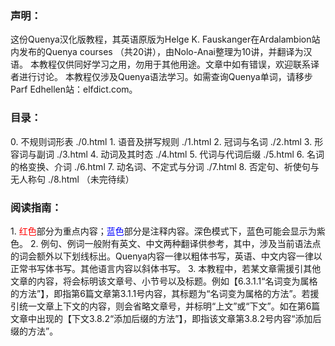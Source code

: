 <h3>声明：</h3>
	这份Quenya汉化版教程，其英语原版为Helge K. Fauskanger在Ardalambion站内发布的Quenya courses （共20讲），由Nolo-Anai整理为10讲，并翻译为汉语。
	本教程仅供同好学习之用，勿用于其他用途。文章中如有错误，欢迎联系译者进行讨论。
	本教程仅涉及Quenya语法学习。如需查询Quenya单词，请移步Parf Edhellen站：elfdict.com。

<h3>目录：</h3>
	0. 不规则词形表 ./0.html
	1. 语音及拼写规则 ./1.html
	2. 冠词与名词 ./2.html
	3. 形容词与副词 ./3.html
	4. 动词及其时态 ./4.html
	5. 代词与代词后缀 ./5.html
	6. 名词的格变换、介词 ./6.html
	7. 动名词、不定式与分词 ./7.html
	8. 否定句、祈使句与无人称句 ./8.html
	（未完待续）

<h3>阅读指南：</h3>
	1. <font color = red>红色</font>部分为重点内容；<font color = blue>蓝色</font>部分是注释内容。深色模式下，蓝色可能会显示为紫色。
	2. 例句、例词一般附有英文、中文两种翻译供参考，其中，涉及当前语法点的词会额外以下划线标出。Quenya内容一律以粗体书写，英语、中文内容一律以正常书写体书写。其他语言内容以斜体书写。
	3. 本教程中，若某文章需援引其他文章的内容，将会标明该文章号、小节号以及标题。例如【6.3.1.1“名词变为属格的方法”】，即指第6篇文章第3.1.1号内容，其标题为“名词变为属格的方法”。若援引统一文章上下文的内容，则会省略文章号，并标明“上文”或“下文”。如在第6篇文章中出现的【下文3.8.2“添加后缀的方法”】，即指该文章第3.8.2号内容“添加后缀的方法”。
